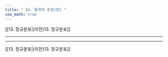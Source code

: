 ```yaml
---
title: " 14. 통계적 추정(完) "
use_math: true
---
```

[[13. 정규분포|(이전)13. 정규분포]] 

***







***
[[13. 정규분포|(이전)13. 정규분포]] 
